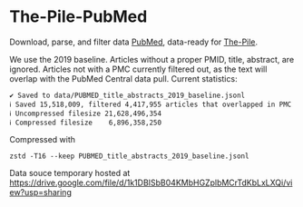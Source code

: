# The-Pile-PubMed
Download, parse, and filter data [PubMed](https://pubmed.ncbi.nlm.nih.gov/), data-ready for [The-Pile](https://github.com/EleutherAI/The-Pile).

We use the 2019 baseline. Articles without a proper PMID, title, abstract, are ignored. Articles not with a PMC currently filtered out, as the text will overlap with the PubMed Central data pull. Current statistics:

    ✔ Saved to data/PUBMED_title_abstracts_2019_baseline.jsonl
    ℹ Saved 15,518,009, filtered 4,417,955 articles that overlapped in PMC
    ℹ Uncompressed filesize 21,628,496,354
    ℹ Compressed filesize    6,896,358,250

Compressed with

    zstd -T16 --keep PUBMED_title_abstracts_2019_baseline.jsonl

Data souce temporary hosted at https://drive.google.com/file/d/1k1DBISbB04KMbHGZplbMCrTdKbLxLXQi/view?usp=sharing
